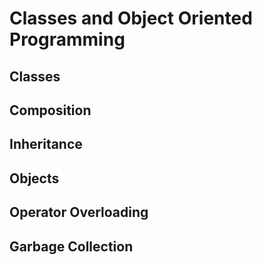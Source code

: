 # Classes and Object Oriented Programming

## Classes
## Composition
## Inheritance
## Objects
## Operator Overloading
## Garbage Collection
